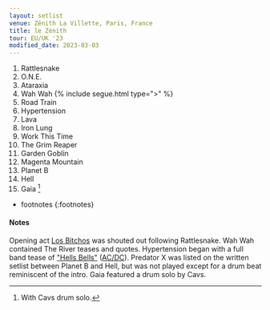 ```yaml
---
layout: setlist
venue: Zénith La Villette, Paris, France
title: le Zénith
tour: EU/UK '23
modified_date: 2023-03-03
---
```


1. Rattlesnake
2. O.N.E.
3. Ataraxia
4. Wah Wah
   {% include segue.html type=">" %}
5. Road Train
6. Hypertension
7. Lava
9. Iron Lung
10. Work This Time
11. The Grim Reaper
12. Garden Goblin
13. Magenta Mountain
14. Planet B
15. Hell
16. Gaia
    [^1]

<!--snippet-->

* footnotes
{:footnotes}
[^1]: With Cavs drum solo.


#### Notes
Opening act [Los Bitchos](https://en.wikipedia.org/wiki/Los_Bitchos) was shouted out following Rattlesnake.  Wah Wah contained The River teases and quotes.  Hypertension began with a full band tease of ["Hells Bells"](https://www.youtube.com/watch?v=etAIpkdhU9Q) ([AC/DC](https://en.wikipedia.org/wiki/AC/DC)).  Predator X was listed on the written setlist between Planet B and Hell, but was not played except for a drum beat reminiscent of the intro.  Gaia featured a drum solo by Cavs.
